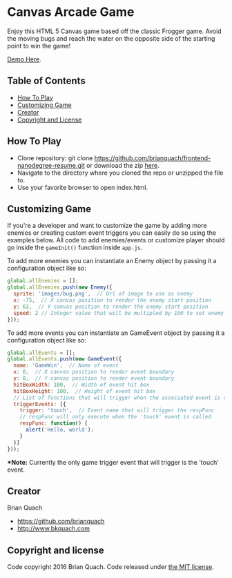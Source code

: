 # Canvas Arcade Game
Enjoy this HTML 5 Canvas game based off the classic Frogger game. Avoid the moving bugs and reach the water on the opposite side of the starting point to win the game!

[Demo Here](https://brianquach.github.io/html5-frogger-clone/).

## Table of Contents
* [How To Play](#how-to-play)
* [Customizing Game](#customizing-game)
* [Creator](#creator)
* [Copyright and License](#copyright-and-license)

## How To Play
* Clone repository: git clone https://github.com/brianquach/frontend-nanodegree-resume.git or download the zip [here](https://github.com/brianquach/udacity-nano-front-game/archive/master.zip).
* Navigate to the directory where you cloned the repo or unzipped the file to.
* Use your favorite browser to open index.html.

## Customizing Game
If you're a developer and want to customize the game by adding more enemies or creating custom event triggers you can easily do so using the examples below. All code to add enemies/events or customize player should go inside the `gameInit()` function inside `app.js`.

To add more enemies you can instantiate an Enemy object by passing it a configuration object like so:
```JavaScript
global.allEnemies = [];
global.allEnemies.push(new Enemy({
  sprite: 'images/bug.png',  // Url of image to use as enemy
  x: -75,  // X canvas position to render the enemy start position
  y: 62,  // Y canvas position to render the enemy start position
  speed: 2 // Integer value that will be multipled by 100 to set enemy movement speed
}));
```

To add more events you can instantiate an GameEvent object by passing it a configuration object like so:
```JavaScript
global.allEvents = [];
global.allEvents.push(new GameEvent({
  name: 'GameWin',  // Name of event
  x: 0,  // X canvas position to render event boundary
  y: 0,  // Y canvas position to render event boundary
  hitBoxWidth: 100,  // Width of event hit box
  hitBoxHeight: 100,  // Height of event hit box
  // List of functions that will trigger when the associated event is called
  triggerEvents: [{
    trigger: 'touch',  // Event name that will trigger the respFunc
    // respFunc will only execute when the 'touch' event is called
    respFunc: function() {
      alert('Hello, world');
    }
  }]
}));
```
__*Note:__ Currently the only game trigger event that will trigger is the 'touch' event.

## Creator

Brian Quach
* <https://github.com/brianquach>
* <http://www.bkquach.com>

## Copyright and license

Code copyright 2016 Brian Quach. Code released under [the MIT license](https://github.com/brianquach/udacity-nano-front-game/blob/master/LICENSE).
